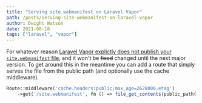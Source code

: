 ```yaml
---
title: "Serving site.webmanifest on Laravel Vapor"
path: /posts/serving-site-webmanifest-on-laravel-vapor
author: Dwight Watson
date: 2021-08-18
tags: ["laravel", "vapor"]
---
```


For whatever reason [Laravel Vapor explictly does not publish your `site.webmanifest` file](https://github.com/laravel/vapor-cli/commit/30f55eff6ebc22e30796e9e033536894a28b0824), and it won't be ~~fixed~~ changed until the next major version. To get around this in the meantime you can add a route that simply serves the file from the public path (and optionally use the cache middleware).

```php
Route::middleware('cache.headers:public;max_age=2628000;etag')
    ->get('/site.webmanifest', fn () => file_get_contents(public_path('site.webmanifest')));
```
